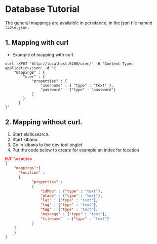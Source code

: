# Database Tutorial

The general mappings are availaible in persitance, in the json file named
`table.json.`

## 1. Mapping with curl

- Example of mapping with curl.

```curl
curl -XPUT 'http://localhost:9200/user/' -H 'Content-Type: application/json' -d '{
    "mappings" : {
        "user" : {
            "properties" : {
                "username" : { "type" : "text" },
                "password" : {"type" : "password"}
            }
        }
      }
}'
```

## 2. Mapping without curl.

1. Start elaticsearch.
2. Start kibana.
3. Go in kibana to the dev tool onglet
4. Put the code below to create for example an index for location
```json
PUT location
{
    "mappings":{
      "location" :
      {
            "properties" :
            {
                "idMap" : {"type" : "text"},
                "place" : {"type" : "text"},
                "lat" : {"type" : "text"},
                "lng" : {"type" : "text"},
                "tag" : {"type" : "text"},
                "message" : {"type" : "text"},
                "filename"  : {"type" : "text"}
            }
    }
    }
}
```
